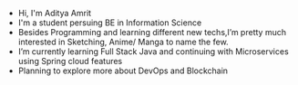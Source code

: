 - Hi, I'm Aditya Amrit
- I'm a student persuing BE in Information Science
- Besides Programming and learning different new techs,I’m pretty much interested in Sketching,  Anime/ Manga to name the few.
- I’m currently learning Full Stack Java and continuing with Microservices using Spring cloud features 
- Planning to explore more about DevOps and Blockchain

<!---
ADI-ADI-ADI/ADI-ADI-ADI is a ✨ special ✨ repository because its `README.md` (this file) appears on your GitHub profile.
You can click the Preview link to take a look at your changes.
--->
